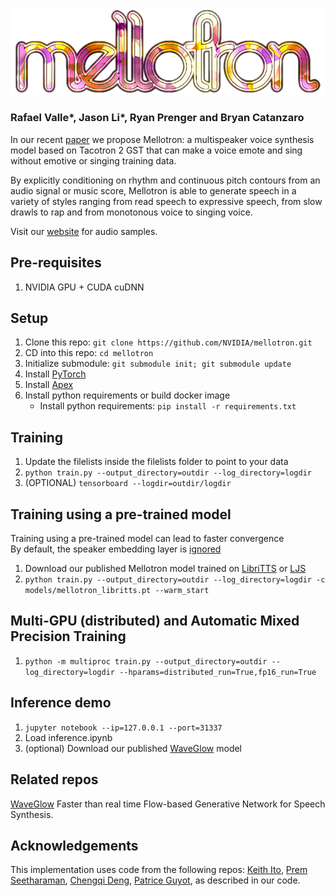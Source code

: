 ![Mellotron](mellotron_logo.png "Mellotron")

### Rafael Valle\*, Jason Li\*, Ryan Prenger and Bryan Catanzaro
In our recent [paper] we propose Mellotron: a multispeaker voice synthesis model
based on Tacotron 2 GST that can make a voice emote and sing without emotive or
singing training data. 

By explicitly conditioning on rhythm and continuous pitch
contours from an audio signal or music score, Mellotron is able to generate
speech in a variety of styles ranging from read speech to expressive speech,
from slow drawls to rap and from monotonous voice to singing voice.

Visit our [website] for audio samples.

## Pre-requisites
1. NVIDIA GPU + CUDA cuDNN

## Setup
1. Clone this repo: `git clone https://github.com/NVIDIA/mellotron.git`
2. CD into this repo: `cd mellotron`
3. Initialize submodule: `git submodule init; git submodule update`
4. Install [PyTorch]
5. Install [Apex]
6. Install python requirements or build docker image 
    - Install python requirements: `pip install -r requirements.txt`

## Training
1. Update the filelists inside the filelists folder to point to your data
2. `python train.py --output_directory=outdir --log_directory=logdir`
3. (OPTIONAL) `tensorboard --logdir=outdir/logdir`

## Training using a pre-trained model
Training using a pre-trained model can lead to faster convergence  
By default, the speaker embedding layer is [ignored]

1. Download our published Mellotron model trained on [LibriTTS] or [LJS]
2. `python train.py --output_directory=outdir --log_directory=logdir -c models/mellotron_libritts.pt --warm_start`

## Multi-GPU (distributed) and Automatic Mixed Precision Training
1. `python -m multiproc train.py --output_directory=outdir --log_directory=logdir --hparams=distributed_run=True,fp16_run=True`

## Inference demo
1. `jupyter notebook --ip=127.0.0.1 --port=31337`
2. Load inference.ipynb 
3. (optional) Download our published [WaveGlow](https://drive.google.com/open?id=1okuUstGoBe_qZ4qUEF8CcwEugHP7GM_b) model

## Related repos
[WaveGlow](https://github.com/NVIDIA/WaveGlow) Faster than real time Flow-based
Generative Network for Speech Synthesis.

## Acknowledgements
This implementation uses code from the following repos: [Keith
Ito](https://github.com/keithito/tacotron/), [Prem
Seetharaman](https://github.com/pseeth/pytorch-stft), 
[Chengqi Deng](https://github.com/KinglittleQ/GST-Tacotron),
[Patrice Guyot](https://github.com/patriceguyot/Yin), as described in our code.

[ignored]: https://github.com/NVIDIA/mellotron/blob/master/hparams.py#L22
[paper]: https://arxiv.org/abs/1910.11997
[WaveGlow]: https://drive.google.com/file/d/1WsibBTsuRg_SF2Z6L6NFRTT-NjEy1oTx/view?usp=sharing
[LibriTTS]: https://drive.google.com/open?id=1ZesPPyRRKloltRIuRnGZ2LIUEuMSVjkI
[LJS]: https://drive.google.com/open?id=1UwDARlUl8JvB2xSuyMFHFsIWELVpgQD4
[pytorch]: https://github.com/pytorch/pytorch#installation
[website]: https://nv-adlr.github.io/Mellotron
[Apex]: https://github.com/nvidia/apex
[AMP]: https://github.com/NVIDIA/apex/tree/master/apex/amp
